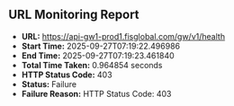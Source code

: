 ## URL Monitoring Report

- **URL:** https://api-gw1-prod1.fisglobal.com/gw/v1/health
- **Start Time:** 2025-09-27T07:19:22.496986
- **End Time:** 2025-09-27T07:19:23.461840
- **Total Time Taken:** 0.964854 seconds
- **HTTP Status Code:** 403
- **Status:** Failure
- **Failure Reason:** HTTP Status Code: 403
